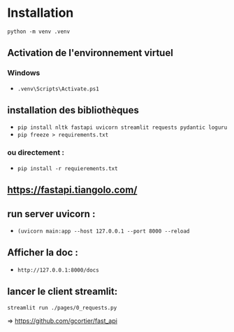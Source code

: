 # Installation
`python -m venv .venv`

## Activation de l'environnement virtuel
### Windows
-  `.venv\Scripts\Activate.ps1`

## installation des bibliothèques
- `pip install nltk fastapi uvicorn streamlit requests pydantic loguru`
- `pip freeze > requirements.txt`

### ou directement : 
- `pip install -r requierements.txt`


## https://fastapi.tiangolo.com/

## run server uvicorn :
- `(uvicorn main:app --host 127.0.0.1 --port 8000 --reload`

## Afficher la doc : 
- `http://127.0.0.1:8000/docs`


## lancer le client streamlit:
`streamlit run ./pages/0_requests.py`

=> https://github.com/gcortier/fast_api